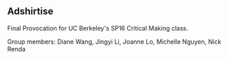 ## Adshirtise
Final Provocation for UC Berkeley's SP16 Critical Making class.

Group members: Diane Wang, Jingyi Li, Joanne Lo, Michelle Nguyen, Nick Renda
